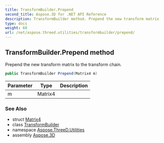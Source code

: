 ```yaml
---
title: TransformBuilder.Prepend
second_title: Aspose.3D for .NET API Reference
description: TransformBuilder method. Prepend the new transform matrix to the transform chain
type: docs
weight: 60
url: /net/aspose.threed.utilities/transformbuilder/prepend/
---
```

## TransformBuilder.Prepend method

Prepend the new transform matrix to the transform chain.

```csharp
public TransformBuilder Prepend(Matrix4 m)
```

| Parameter | Type | Description |
| --- | --- | --- |
| m | Matrix4 |  |

### See Also

* struct [Matrix4](../../matrix4/)
* class [TransformBuilder](../)
* namespace [Aspose.ThreeD.Utilities](../../transformbuilder/)
* assembly [Aspose.3D](../../../)



